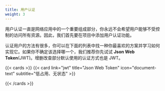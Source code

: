 ```yaml
---
title: 用户认证
weight: 3
---
```


用户认证一直是网络应用中的一个重要组成部分，你永远不会希望用户能够不受控制的访问所有资源。因此，我们首先要在项目中添加用户认证功能。

认证用户的方法有很多，你可以在下面的列表中找一种你最喜欢的方案并学习如何实现它。如果你不确定该选择哪一个，我们推荐你先试试 **Json Web Token**(JWT)。增删改查部分默认使用的认证方式也是 JWT。

{{< cards >}}
  {{< card link="jwt" title="Json Web Token" icon="document-text" subtitle="低占用、无状态" >}}
  <!-- {{< card link="session" title="Session" icon="document-text" subtitle="Built-in with GoFrame" >}} -->
{{< /cards >}}

